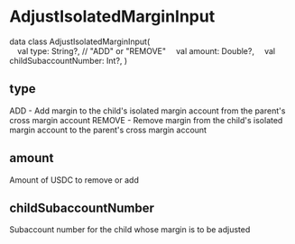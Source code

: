 # AdjustIsolatedMarginInput

data class AdjustIsolatedMarginInput(  
&emsp;val type: String?, // "ADD" or "REMOVE"
&emsp;val amount: Double?,
&emsp;val childSubaccountNumber: Int?,
)

## type

ADD - Add margin to the child's isolated margin account from the parent's cross margin account
REMOVE - Remove margin from the child's isolated margin account to the parent's cross margin account

## amount

Amount of USDC to remove or add

## childSubaccountNumber

Subaccount number for the child whose margin is to be adjusted

